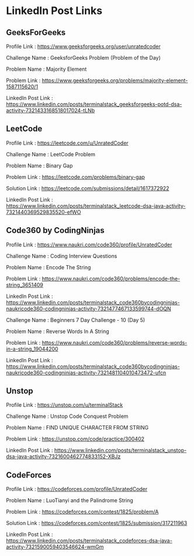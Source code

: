 # LinkedIn Post Links

## GeeksForGeeks

Profile Link : https://www.geeksforgeeks.org/user/unratedcoder

Challenge Name : GeeksforGeeks Problem (Problem of the Day)

Problem Name : Majority Element

Problem Link : https://www.geeksforgeeks.org/problems/majority-element-1587115620/1

LinkedIn Post Link : https://www.linkedin.com/posts/terminalstack_geeksforgeeks-potd-dsa-activity-7321433168518017024-tLNb

## LeetCode

Profile Link : https://leetcode.com/u/UnratedCoder

Challenge Name : LeetCode Problem

Problem Name : Binary Gap

Problem Link : https://leetcode.com/problems/binary-gap

Solution Link : https://leetcode.com/submissions/detail/1617372922

LinkedIn Post Link : https://www.linkedin.com/posts/terminalstack_leetcode-dsa-java-activity-7321440369529835520-efWO

## Code360 by CodingNinjas

Profile Link : https://www.naukri.com/code360/profile/UnratedCoder

Challenge Name : Coding Interview Questions

Problem Name : Encode The String

Problem Link : https://www.naukri.com/code360/problems/encode-the-string_3651409

LinkedIn Post Link : https://www.linkedin.com/posts/terminalstack_code360bycodingninjas-naukricode360-codingninjas-activity-7321477467133599744-dOQN

Challenge Name : Beginners 7 Day Challenge - 10 (Day 5)

Problem Name : Reverse Words In A String

Problem Link : https://www.naukri.com/code360/problems/reverse-words-in-a-string_19044200

LinkedIn Post Link : https://www.linkedin.com/posts/terminalstack_code360bycodingninjas-naukricode360-codingninjas-activity-7321481104010473472-ufcn

## Unstop

Profile Link : https://unstop.com/u/terminalStack

Challenge Name : Unstop Code Conquest Problem

Problem Name : FIND UNIQUE CHARACTER FROM STRING

Problem Link : https://unstop.com/code/practice/300402

LinkedIn Post Link : https://www.linkedin.com/posts/terminalstack_unstop-dsa-java-activity-7321600462774833152-XBJz

## CodeForces

Profile Link : https://codeforces.com/profile/UnratedCoder

Problem Name : LuoTianyi and the Palindrome String

Problem Link : https://codeforces.com/contest/1825/problem/A

Solution Link : https://codeforces.com/contest/1825/submission/317211963

LinkedIn Post Link : https://www.linkedin.com/posts/terminalstack_codeforces-dsa-java-activity-7321590059403546624-wmGm

